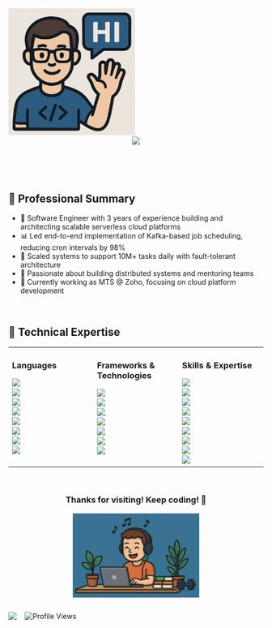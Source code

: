 <img src="img/hi.png" width="250">

<div style="position: relative; height: 80px;">
 <div align="center" style="position: absolute; width: 100%; top: 0;">
   <img src="https://readme-typing-svg.demolab.com?font=Fira+Code&size=22&pause=1000&color=F75C7E&center=true&vCenter=true&width=600&lines=I'm+Thammana+Srinivas!+👨‍💻;Expert+at+Scaling+Cloud+Applications+🚀" />
 </div>
 <div style="position: absolute; bottom: 0; width: 100%;">
   <img width="100%" height="3" src="https://raw.githubusercontent.com/andreasbm/readme/master/assets/lines/rainbow.png">
 </div>
</div>


## 💼 Professional Summary


- 🚀 Software Engineer with 3 years of experience building and architecting scalable serverless cloud platforms
- 📊 Led end-to-end implementation of Kafka-based job scheduling, reducing cron intervals by 98%
- 💪 Scaled systems to support 10M+ tasks daily with fault-tolerant architecture
- 👥 Passionate about building distributed systems and mentoring teams
- 🌟 Currently working as MTS @ Zoho, focusing on cloud platform development


<img width="100%" height="3" src="https://raw.githubusercontent.com/andreasbm/readme/master/assets/lines/rainbow.png">


## 🚀 Technical Expertise


<table>
 <tr>
   <td valign="top" width="33%">
     <h3>Languages</h3>
     <div>
       <img src="https://img.shields.io/badge/Java-ED8B00?style=for-the-badge&logo=java&logoColor=white" />
       <br>
       <img src="https://img.shields.io/badge/Python-3776AB?style=for-the-badge&logo=python&logoColor=white" />
       <br>
       <img src="https://img.shields.io/badge/JavaScript-F7DF1E?style=for-the-badge&logo=javascript&logoColor=black" />
       <br>
       <img src="https://img.shields.io/badge/TypeScript-007ACC?style=for-the-badge&logo=typescript&logoColor=white" />
       <br>
       <img src="https://img.shields.io/badge/SQL-4479A1?style=for-the-badge&logo=postgresql&logoColor=white" />
       <br>
       <img src="https://img.shields.io/badge/HTML5-E34F26?style=for-the-badge&logo=html5&logoColor=white" />
       <br>
       <img src="https://img.shields.io/badge/CSS3-1572B6?style=for-the-badge&logo=css3&logoColor=white" />
       <br>
       <img src="https://img.shields.io/badge/C++-00599C?style=for-the-badge&logo=cplusplus&logoColor=white" />
     </div>
   </td>
   <td valign="top" width="33%">
     <h3>Frameworks & Technologies</h3>
     <div>
       <img src="https://img.shields.io/badge/Spring-6DB33F?style=for-the-badge&logo=spring&logoColor=white" />
       <br>
       <img src="https://img.shields.io/badge/Node.js-339933?style=for-the-badge&logo=nodedotjs&logoColor=white" />
       <br>
       <img src="https://img.shields.io/badge/Microservices-FF6C37?style=for-the-badge&logo=microservices&logoColor=white" />
       <br>
       <img src="https://img.shields.io/badge/Apache_Kafka-231F20?style=for-the-badge&logo=apache-kafka&logoColor=white" />
       <br>
       <img src="https://img.shields.io/badge/Redis-DC382D?style=for-the-badge&logo=redis&logoColor=white" />
       <br>
       <img src="https://img.shields.io/badge/REST_API-009688?style=for-the-badge&logo=fastapi&logoColor=white" />
       <br>
       <img src="https://img.shields.io/badge/Git-F05032?style=for-the-badge&logo=git&logoColor=white" />
     </div>
   </td>
   <td valign="top" width="33%">
     <h3>Skills & Expertise</h3>
     <div>
       <img src="https://img.shields.io/badge/Systems_Design-007ACC?style=for-the-badge&logo=azure-devops&logoColor=white" />
       <br>
       <img src="https://img.shields.io/badge/Distributed_Systems-FF6C37?style=for-the-badge&logo=apache&logoColor=white" />
       <br>
       <img src="https://img.shields.io/badge/Data_Architecture-4479A1?style=for-the-badge&logo=mysql&logoColor=white" />
       <br>
       <img src="https://img.shields.io/badge/Test_Driven_Development-25A162?style=for-the-badge&logo=jest&logoColor=white" />
       <br>
       <img src="https://img.shields.io/badge/RAG-412991?style=for-the-badge&logo=openai&logoColor=white" />
       <br>
       <img src="https://img.shields.io/badge/MCP-0078D4?style=for-the-badge&logo=microsoft&logoColor=white" />
       <br>
       <img src="https://img.shields.io/badge/Async_Programming-43853D?style=for-the-badge&logo=node.js&logoColor=white" />
       <br>
       <img src="https://img.shields.io/badge/SDK_Development-3178C6?style=for-the-badge&logo=typescript&logoColor=white" />
       <br>
       <img src="https://img.shields.io/badge/SOLID_Principles-FF5722?style=for-the-badge&logo=solid&logoColor=white" />
     </div>
   </td>
 </tr>
</table>


<img width="100%" height="3" src="https://raw.githubusercontent.com/andreasbm/readme/master/assets/lines/rainbow.png">


<div align="center">
 <h3>Thanks for visiting! Keep coding! 🚀</h3>
 <img src="img/Happy Person.png" width="250">
</div>


<div style="margin: 25px 0;"></div>
<div>
 <a href="https://www.linkedin.com/in/evolvedaily/">
   <img align="left" width="24px" src="https://upload.wikimedia.org/wikipedia/commons/c/ca/LinkedIn_logo_initials.png" />
 </a>
 &nbsp;
 <img src="https://komarev.com/ghpvc/?username=ThammanaSrinivas&color=brightgreen&style=flat" alt="Profile Views" />
 </a>
</div>
